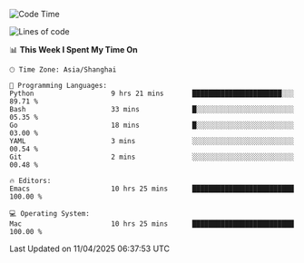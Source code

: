 <!--START_SECTION:waka-->
![Code Time](http://img.shields.io/badge/Code%20Time-2%2C627%20hrs%2011%20mins-blue)

![Lines of code](https://img.shields.io/badge/From%20Hello%20World%20I%27ve%20Written-335.3%20thousand%20lines%20of%20code-blue)

📊 **This Week I Spent My Time On** 

```text
🕑︎ Time Zone: Asia/Shanghai

💬 Programming Languages: 
Python                   9 hrs 21 mins       ██████████████████████░░░   89.71 % 
Bash                     33 mins             █░░░░░░░░░░░░░░░░░░░░░░░░   05.35 % 
Go                       18 mins             █░░░░░░░░░░░░░░░░░░░░░░░░   03.00 % 
YAML                     3 mins              ░░░░░░░░░░░░░░░░░░░░░░░░░   00.54 % 
Git                      2 mins              ░░░░░░░░░░░░░░░░░░░░░░░░░   00.48 % 

🔥 Editors: 
Emacs                    10 hrs 25 mins      █████████████████████████   100.00 % 

💻 Operating System: 
Mac                      10 hrs 25 mins      █████████████████████████   100.00 % 
```


 Last Updated on 11/04/2025 06:37:53 UTC
<!--END_SECTION:waka-->
